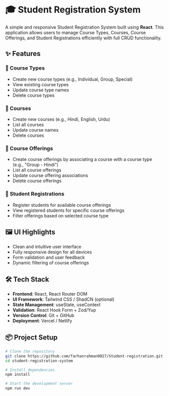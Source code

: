 # 🎓 Student Registration System

A simple and responsive Student Registration System built using **React**. This application allows users to manage Course Types, Courses, Course Offerings, and Student Registrations efficiently with full CRUD functionality.

## ✨ Features

### 🔹 Course Types
- Create new course types (e.g., Individual, Group, Special)
- View existing course types
- Update course type names
- Delete course types

### 🔹 Courses
- Create new courses (e.g., Hindi, English, Urdu)
- List all courses
- Update course names
- Delete courses

### 🔹 Course Offerings
- Create course offerings by associating a course with a course type (e.g., "Group - Hindi")
- List all course offerings
- Update course offering associations
- Delete course offerings

### 🔹 Student Registrations
- Register students for available course offerings
- View registered students for specific course offerings
- Filter offerings based on selected course type

## 🖼️ UI Highlights

- Clean and intuitive user interface
- Fully responsive design for all devices
- Form validation and user feedback
- Dynamic filtering of course offerings

## 🛠️ Tech Stack

- **Frontend**: React, React Router DOM
- **UI Framework**: Tailwind CSS / ShadCN (optional)
- **State Management**: useState, useContext
- **Validation**: React Hook Form + Zod/Yup
- **Version Control**: Git + GitHub
- **Deployment**: Vercel / Netlify

## 📦 Project Setup

```bash
# Clone the repository
git clone https://github.com/farhanrahman0027/Student-registration.git
cd student-registration-system

# Install dependencies
npm install

# Start the development server
npm run dev
